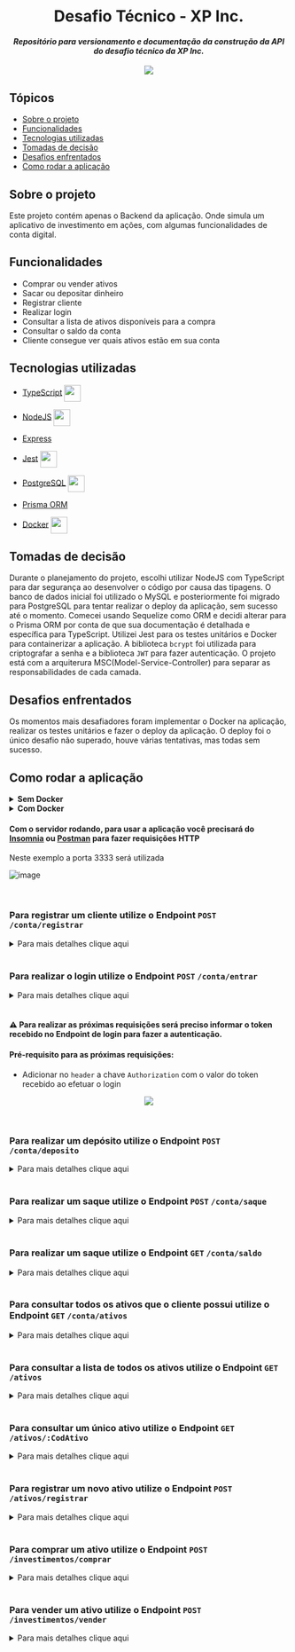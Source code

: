 <h1 align="center">Desafio Técnico - XP Inc.</h1>

<h4 align="center"><i>Repositório para versionamento e documentação da construção da API do desafio técnico da XP Inc.</i></h4>

<p align="center"><img align="center" src="https://user-images.githubusercontent.com/86581370/180653837-7f5d3e1f-bc42-4898-8e02-00d959066313.png" /></p>

<h2>Tópicos</h2>

- [Sobre o projeto](#sobre-o-projeto)
- [Funcionalidades](#funcionalidades)
- [Tecnologias utilizadas](#tecnologias-utilizadas)
- [Tomadas de decisão](#tomadas-de-decisão)
- [Desafios enfrentados](#desafios-enfrentados)
- [Como rodar a aplicação](#como-rodar-a-aplicação)

<h2>Sobre o projeto</h2>

Este projeto contém apenas o Backend da aplicação. Onde simula um aplicativo de investimento em ações, com algumas
funcionalidades de conta digital.

<h2>Funcionalidades</h2>

- Comprar ou vender ativos
- Sacar ou depositar dinheiro
- Registrar cliente
- Realizar login
- Consultar a lista de ativos disponíveis para a compra
- Consultar o saldo da conta
- Cliente consegue ver quais ativos estão em sua conta

<h2>Tecnologias utilizadas</h2>

- [TypeScript](https://www.typescriptlang.org/) <img width="30" align="center" src="https://cdn.jsdelivr.net/gh/devicons/devicon/icons/typescript/typescript-original.svg" />

- [NodeJS](https://nodejs.org/en/) <img width="30" align="center" src="https://cdn.jsdelivr.net/gh/devicons/devicon/icons/nodejs/nodejs-original.svg" />

- [Express](https://expressjs.com/)

- [Jest](https://jestjs.io/) <img width="30" align="center" src="https://cdn.jsdelivr.net/gh/devicons/devicon/icons/jest/jest-plain.svg" />

- [PostgreSQL](https://www.postgresql.org/) <img width="30" align="center" src="https://cdn.jsdelivr.net/gh/devicons/devicon/icons/postgresql/postgresql-plain-wordmark.svg" />

- [Prisma ORM](https://www.prisma.io/)

- [Docker](https://www.docker.com/) <img width="30" align="center" src="https://cdn.jsdelivr.net/gh/devicons/devicon/icons/docker/docker-original-wordmark.svg" />

<h2>Tomadas de decisão</h2>

Durante o planejamento do projeto, escolhi utilizar NodeJS com TypeScript para dar segurança ao desenvolver o código por causa das tipagens. O banco de dados inicial foi utilizado o MySQL e posteriormente foi migrado para PostgreSQL para tentar realizar o deploy da aplicação, sem sucesso até o momento. Comecei usando Sequelize como ORM e decidi alterar para o Prisma ORM por conta de que sua documentação é detalhada e específica para TypeScript. Utilizei Jest para os testes unitários e Docker para containerizar a aplicação. A biblioteca `bcrypt` foi utilizada para criptografar a senha e a biblioteca `JWT` para fazer autenticação. O projeto está com a arquiterura MSC(Model-Service-Controller) para separar as responsabilidades de cada camada.

<h2>Desafios enfrentados</h2>

Os momentos mais desafiadores foram implementar o Docker na aplicação, realizar os testes unitários e fazer o deploy da aplicação. O deploy foi o único desafio não superado, houve várias tentativas, mas todas sem sucesso.

<h2>Como rodar a aplicação</h2>

<details>

<summary><strong>Sem Docker</strong></summary>

<h4>Pré-requistos:</h4>

- Node instalado
- Servidor PostgreSQL rodando

Pelo terminal, clone este repositório com o comando:

- `git clone git@github.com:Douglas-marcal/desafio-tecnico-xp.git`

Entre no diretório `desafio-xp` e logo em seguida no diretório `backend`:

- `cd desafio-tecnico-xp/backend`

Instale as dependências:

- `npm install`

Para subir a tabela e popular alguns ativos pré-definidos no banco de dados:

- `npx prisma migrate dev`

Para subir um servidor Node:

- `npm run dev`

</details>

<details>

<summary><strong>Com Docker</strong></summary>

<h4>Pré-requistos:</h4>

- Docker
- Docker Compose

Pelo terminal, clone este repositório com o comando:

- `git clone git@github.com:Douglas-marcal/desafio-tecnico-xp.git`

Entre no diretório `desafio-xp` e logo em seguida no diretório `backend`:

- `cd desafio-tecnico-xp/backend`

Suba o container com o comando:

- `docker-compose up -d`

Acesse o terminal do container com o comando:

- `docker exec -it desafio_tecnico_xp bash`

Dentro do container, instale as dependências:

- `npm install`

Para subir a tabela e popular alguns ativos pré-definidos no banco de dados:

- `npx prisma migrate dev`

Para subir um servidor Node:

- `npm run dev`

</details>

#### Com o servidor rodando, para usar a aplicação você precisará do [Insomnia](https://insomnia.rest/) ou [Postman](https://www.postman.com/) para fazer requisições HTTP

Neste exemplo a porta 3333 será utilizada

![image](https://user-images.githubusercontent.com/86581370/180658264-8a87b03b-faee-4eb5-8a17-ad0e2773063b.png)

<br />

### Para registrar um cliente utilize o Endpoint `POST` `/conta/registrar`

<details>

<summary>Para mais detalhes clique aqui</summary><br />

  - É necessário enviar um JSON no formato:

<p align="center"><img src="https://user-images.githubusercontent.com/86581370/180658229-f6c9d3cf-20f5-4a16-a149-dcae0ee82f23.png" /></p>

</details>

<br />

### Para realizar o login utilize o Endpoint `POST` `/conta/entrar`

<details>

<summary>Para mais detalhes clique aqui</summary><br />

Para fazer o login é necessário informar o email e senha cadastrados no Endpoint de registro.

- É necessário enviar um JSON no formato:

<p align="center"><img src="https://user-images.githubusercontent.com/86581370/180658443-540fa7e2-353a-4883-8849-c426f55cbd2e.png" /></p>

</details>

<br />

#### :warning: Para realizar as próximas requisições será preciso informar o token recebido no Endpoint de login para fazer a autenticação.

#### Pré-requisito para as próximas requisições:

- Adicionar no `header` a chave `Authorization` com o valor do token recebido ao efetuar o login

<p align="center"><img src="https://user-images.githubusercontent.com/86581370/180659293-4f74ad4a-a427-43ff-8e3d-0cf88c756edc.png" /></p>

<br />

### Para realizar um depósito utilize o Endpoint `POST` `/conta/deposito`

<details>

<summary>Para mais detalhes clique aqui</summary><br />

- É necessário enviar um JSON no formato:

<p align="center"><img src="https://user-images.githubusercontent.com/86581370/180659246-f7090436-677d-4a3a-94af-2015ba55c557.png" /></p>

</details>

<br />

### Para realizar um saque utilize o Endpoint `POST` `/conta/saque`

<details>

<summary>Para mais detalhes clique aqui</summary><br />

- É necessário enviar um JSON no formato:

<p align="center"><img src="https://user-images.githubusercontent.com/86581370/180659540-20b98d51-43ca-470a-b79d-5d0dc3177f4c.png" /></p>

</details>

<br />

### Para realizar um saque utilize o Endpoint `GET` `/conta/saldo`

<details>

<summary>Para mais detalhes clique aqui</summary><br />

<p align="center"><img src="https://user-images.githubusercontent.com/86581370/180659700-ba812a72-083d-41c6-9760-6eeaae07f7f4.png" /></p>

</details>

<br />

### Para consultar todos os ativos que o cliente possui utilize o Endpoint `GET` `/conta/ativos`

<details>

<summary>Para mais detalhes clique aqui</summary><br />

<p align="center"><img src="https://user-images.githubusercontent.com/86581370/180660611-a13e0544-f3ce-44bf-9d60-b19399ee4bdf.png" /></p>

</details>

<br />

### Para consultar a lista de todos os ativos utilize o Endpoint `GET` `/ativos`

<details>

<summary>Para mais detalhes clique aqui</summary><br />

<p align="center"><img src="https://user-images.githubusercontent.com/86581370/180659948-84dec90b-0eb5-4113-98ef-4ca2a4258376.png" /></p>

</details>

<br />

### Para consultar um único ativo utilize o Endpoint `GET` `/ativos/:CodAtivo`

<details>

<summary>Para mais detalhes clique aqui</summary><br />

<p align="center"><img src="https://user-images.githubusercontent.com/86581370/180660147-bdabbc74-8912-47ba-9d82-9920761360ad.png" /></p>

</details>

<br />

### Para registrar um novo ativo utilize o Endpoint `POST` `/ativos/registrar`

<details>

<summary>Para mais detalhes clique aqui</summary><br />

- É necessário enviar um JSON no formato:

<p align="center"><img src="https://user-images.githubusercontent.com/86581370/180660221-9fdb5729-ffc7-4397-8349-169ad1b891af.png" /></p>

</details>

<br />

### Para comprar um ativo utilize o Endpoint `POST` `/investimentos/comprar`

<details>

<summary>Para mais detalhes clique aqui</summary><br />

- É necessário enviar um JSON no formato:

<p align="center"><img src="https://user-images.githubusercontent.com/86581370/180660369-4d8cabae-07ea-4a85-b463-6737e3585bcb.png" /></p>

</details>

<br />

### Para vender um ativo utilize o Endpoint `POST` `/investimentos/vender`

<details>

<summary>Para mais detalhes clique aqui</summary><br />

- É necessário enviar um JSON no formato:

<p align="center"><img src="https://user-images.githubusercontent.com/86581370/180660495-70e5a873-0917-4682-bcba-b1fa2e8b0fb3.png" /></p>

</details>
